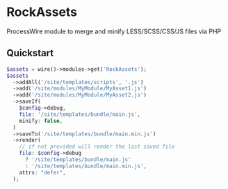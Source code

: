 # RockAssets

ProcessWire module to merge and minify LESS/SCSS/CSS/JS files via PHP

## Quickstart

```php
$assets = wire()->modules->get('RockAssets');
$assets
  ->addAll('/site/templates/scripts', '.js')
  ->add('/site/modules/MyModule/MyAsset1.js')
  ->add('/site/modules/MyModule/MyAsset2.js')
  ->saveIf(
    $config->debug,
    file: '/site/templates/bundle/main.js',
    minify: false,
  )
  ->saveTo('/site/templates/bundle/main.min.js')
  ->render(
    // if not provided will render the last saved file
    file: $config->debug
      ? '/site/templates/bundle/main.js'
      : '/site/templates/bundle/main.min.js',
    attrs: "defer",
  );
```
